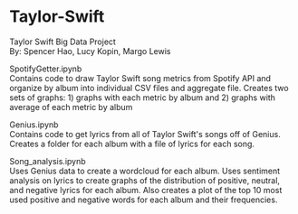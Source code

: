 # Taylor-Swift

Taylor Swift Big Data Project </br>
By: Spencer Hao, Lucy Kopin, Margo Lewis

SpotifyGetter.ipynb </br>
Contains code to draw Taylor Swift song metrics from Spotify API and organize by album into individual CSV files and aggregate file. Creates two sets of graphs: 1) graphs with each metric by album and 2) graphs with average of each metric by album

Genius.ipynb </br>
Contains code to get lyrics from all of Taylor Swift's songs off of Genius. Creates a folder for each album with a file of lyrics for each song.

Song_analysis.ipynb </br>
Uses Genius data to create a wordcloud for each album. Uses sentiment analysis on lyrics to create graphs of the distribution of positive, neutral, and negative lyrics for each album. Also creates a plot of the top 10 most used positive and negative words for each album and their frequencies. 
